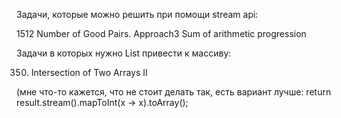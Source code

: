Задачи, которые можно решить при помощи stream api:

1512 Number of Good Pairs. Approach3 Sum of arithmetic progression

Задачи в которых нужно List привести к массиву:

350. Intersection of Two Arrays II

(мне что-то кажется, что не стоит делать так, есть вариант лучше:         return result.stream().mapToInt(x -> x).toArray();
